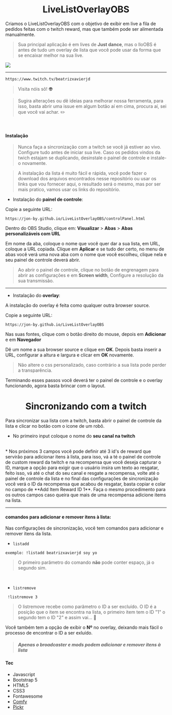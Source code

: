 <h1 style="text-align:center;">LiveListOverlayOBS</h1>

Criamos o LiveListOverlayOBS com o objetivo de exibir em live a fila de pedidos feitas com o twitch reward, mas que também pode ser alimentada manualmente.

> Sua principal aplicação é em lives de **Just dance**, mas o lloOBS é antes de tudo um overlay de lista que você pode usar da forma que se encaixar melhor na sua live. 

<div style="width:100%; margin:0 auto;">
    <img src="./public/listpresentation.gif">
</div>

***


`https://www.twitch.tv/beatrizxavierjd`
>Visita nóis sô! :alien:

>Sugira alterações ou dê ideias para melhorar nossa ferramenta, para isso, basta abrir uma issue em algum botão aí em cima, procura aí, sei que você vai achar. :pencil2:

<br>




#### Instalação

> Nunca faça a sincronização com a twitch se você já estiver ao vivo. Configure tudo antes de iniciar sua live. Caso os pedidos vindos da twich estajam se duplicando, desinstale o painel de controle e instale-o novamente. 



>A instalação da lista é muito fácil e rápida, você pode fazer o download dos arquivos encontrados nesse repositório ou usar os links que vou fornecer aqui, o resultado será o mesmo, mas por ser mais pratico, vamos usar os links do repositório.

* Instalação do **painel de controle**:

Copie a seguinte URL:
``` 
https://jon-by.github.io/LiveListOverlayOBS/controlPanel.html
``` 

Dentro do OBS Studio, clique em: **Visualizar** > **Abas** > **Abas personalizáveis com URL** 

Em nome da aba, coloque o nome que você quer dar a sua lista, em URL, coloque a URL copiada. Clique em **Aplicar** e se tudo der certo, no menu de abas você verá uma nova aba com o nome que você escolheu, clique nela e seu painel de controle deverá abrir.

>Ao abrir o painel de controle, clique no botão de engrenagem para abrir as configurações e em **Screen width**, Configure a resolução da sua transmissão.
***
* Instalação do **overlay**:

A instalação do overlay é feita como qualquer outra browser source.

Copie a seguinte URL:
``` 
https://jon-by.github.io/LiveListOverlayOBS
```

Nas suas fontes, clique com o botão direito do mouse, depois em **Adicionar** e em **Navegador**

Dê um nome a sua browser source e clique em **OK**. Depois basta inserir a URL, configurar a altura e largura e clicar em **OK** novamente.

>Não altere o css personalizado, caso contrário a sua lista pode perder a transparência. 


 Terminando esses passos você deverá ter o painel de controle e o overlay funcionando, agora basta brincar com o layout.

 <h1 style="text-align:center;">Sincronizando com a twitch</h1>

 Para sincronizar sua lista com a twitch, basta abrir o painel de controle da lista e clicar no botão com o icone de um robô.

 * No primeiro input coloque o nome do  **seu canal na twitch**
 <br>
 * Nos próximos 3 campos você pode definir até 3 id's de reward que servirão para adicionar itens à lista, para isso, vá a té o painel de controle de custom reward da twitch e na recompensa que você deseja capturar o ID, marque a opção para exigir que o usuário insira um texto ao resgatar, feito isso, vá até o chat do seu canal e resgate a recompensa, volte até o painel de controle da lista e no final das configurações de sincronização você verá o ID da recompensa que acabou de resgatar, basta copiar e colar no campo de **Add Item Reward ID 1**. Faça o mesmo procedimento para os outros campos caso queira que mais de uma recompensa adicione items na lista.

***
#### comandos para adicionar e remover itens à lista:

Nas configurações de sincronização, você tem comandos para adicionar e remover itens da lista.

* `listadd`
```
exemplo: !listadd beatrizxavierjd soy yo
```
>O primeiro parâmetro do comando **não** pode conter espaço, já o segundo sim.

<br>

*  `listremove`


```
 !listremove 3
```


>O listremove recebe como parâmetro o ID a ser excluído.  O ID é a posição que o item se encontra na lista, o primeiro item tem o ID "1" o segundo tem o ID "2" e assim vai... :clown_face:

Você também tem a opção de exibir o **Nº** no overlay, deixando mais fácil o processo de encontrar o ID a ser exluído. 

> ##### Apenas o broadcaster e mods podem adicionar e remover itens à lista
 







#### Tec

* Javascript
* Bootstrap 5
* HTML5
* CSS3
* Fontawesome
* <a href="https://github.com/instafluff/ComfyJS">Comfy</a>
* <a href="https://github.com/Simonwep/pickr"> Pickr</a>
